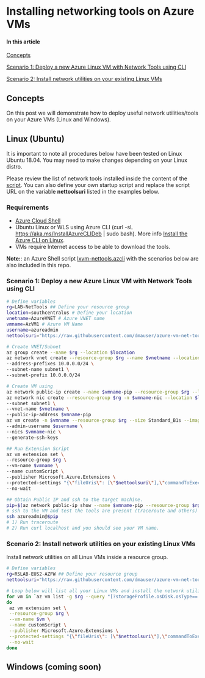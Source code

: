 # Installing networking tools on Azure VMs

#### In this article

[Concepts](#Concepts)

[Scenario 1: Deploy a new Azure Linux VM with Network Tools using CLI](#scenario-1-deploy-a-new-azure-linux-vm-with-network-tools-using-cli)

[Scenario 2: Install network utilities on your existing Linux VMs](#scenario-2-install-network-utilities-on-your-existing-linux-vms)

## Concepts

On this post we will demonstrate how to deploy useful network utilities/tools on your Azure VMs (Linux and Windows).

## Linux (Ubuntu)

It is important to note all procedures below have been tested on Linux Ubuntu 18.04. You may need to make changes depending on your Linux distro.

Please review the list of network tools installed inside the content of the [script](https://raw.githubusercontent.com/dmauser/azure-vm-net-tools/main/script/nettools.sh). You can also define your own startup script and replace the script URL on the variable **nettoolsuri** listed in the examples below.

### Requirements

- [Azure Cloud Shell](https://shell.azure.com/)
- Ubuntu Linux or WLS using Azure CLI (curl -sL https://aka.ms/InstallAzureCLIDeb | sudo bash). More info [Install the Azure CLI on Linux](https://docs.microsoft.com/en-us/cli/azure/install-azure-cli-linux?pivots=apt).
- VMs require Internet access to be able to download the tools.

**Note:**: an Azure Shell script [lxvm-nettools.azcli](https://raw.githubusercontent.com/dmauser/azure-vm-net-tools/main/lxvm-nettools.azcli) with the scenarios below are also included in this repo.

### Scenario 1: Deploy a new Azure Linux VM with Network Tools using CLI

```Bash
# Define variables
rg=LAB-NetTools ## Define your resource group
location=southcentralus # Define your location
vnetname=AzureVNET # Azure VNET name
vmname=AzVM1 # Azure VM Name
username=azureadmin
nettoolsuri="https://raw.githubusercontent.com/dmauser/azure-vm-net-tools/main/script/nettools.sh"

# Create VNET/Subnet
az group create --name $rg --location $location
az network vnet create --resource-group $rg --name $vnetname --location $location \
--address-prefixes 10.0.0.0/24 \
--subnet-name subnet1 \
--subnet-prefix 10.0.0.0/24

# Create VM using
az network public-ip create --name $vmname-pip --resource-group $rg --location $location --sku Basic --allocation-method Dynamic
az network nic create --resource-group $rg -n $vmname-nic --location $location \
--subnet subnet1 \
--vnet-name $vnetname \
--public-ip-address $vmname-pip
az vm create -n $vmname --resource-group $rg --size Standard_B1s --image UbuntuLTS \
--admin-username $username \
--nics $vmname-nic \
--generate-ssh-keys

## Run Extension Script
az vm extension set \
--resource-group $rg \
--vm-name $vmname \
--name customScript \
--publisher Microsoft.Azure.Extensions \
--protected-settings "{\"fileUris\": [\"$nettoolsuri\"],\"commandToExecute\": \"./nettools.sh\"}" \
--no-wait

## Obtain Public IP and ssh to the target machine.
pip=$(az network public-ip show --name $vmname-pip --resource-group $rg --query ipAddress -o tsv)
# ssh to the VM and test the tools are present (traceroute and others)
ssh azureadmin@$pip
# 1) Run traceroute
# 2) Run curl localhost and you should see your VM name.
```

### Scenario 2: Install network utilities on your existing Linux VMs

Install network utilities on all Linux VMs inside a resource group.

```Bash
# Define variables
rg=RSLAB-EUS2-AZFW ## Define your resource group
nettoolsuri="https://raw.githubusercontent.com/dmauser/azure-vm-net-tools/main/script/nettools.sh"

# Loop below will list all your Linux VMs and install the network utilities on them.
for vm in `az vm list -g $rg --query "[?storageProfile.osDisk.osType=='Linux'].name" -o tsv`
do
 az vm extension set \
 --resource-group $rg \
 --vm-name $vm \
 --name customScript \
 --publisher Microsoft.Azure.Extensions \
 --protected-settings "{\"fileUris\": [\"$nettoolsuri\"],\"commandToExecute\": \"./nettools.sh\"}" \
 --no-wait
done
```

## Windows (coming soon)